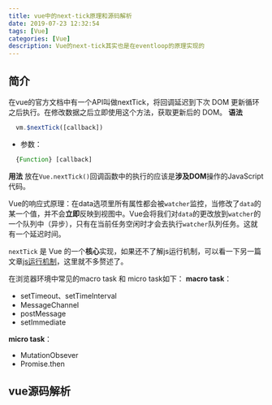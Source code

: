```yaml
---
title: vue中的next-tick原理和源码解析
date: 2019-07-23 12:32:54
tags: [Vue]
categories: [Vue]
description: Vue的next-tick其实也是在eventloop的原理实现的
---
```

## 简介
在vue的官方文档中有一个API叫做nextTick，将回调延迟到下次 DOM 更新循环之后执行。在修改数据之后立即使用这个方法，获取更新后的 DOM。
**语法**
```javascript
  vm.$nextTick([callback])
```
- 参数：
```javascript
  {Function} [callback]
```

**用法**
放在`Vue.nextTick()`回调函数中的执行的应该是**涉及DOM**操作的JavaScript代码。

Vue的响应式原理：在data选项里所有属性都会被`watcher`监控，当修改了`data`的某一个值，并不会**立即**反映到视图中。Vue会将我们对`data`的更改放到`watcher`的一个队列中（异步），只有在当前任务空闲时才会去执行`watcher`队列任务。这就有一个延迟时间。

`nextTick` 是 Vue 的一个**核心**实现，如果还不了解js运行机制，可以看一下另一篇文章[js运行机制](/blog/javascript/evenloop.html)，这里就不多赘述了。

在浏览器环境中常见的macro task 和 micro task如下：
**macro task**： 
- setTimeout、setTimeInterval
- MessageChannel
- postMessage
- setImmediate

**micro task**：
- MutationObsever
- Promise.then


## vue源码解析


